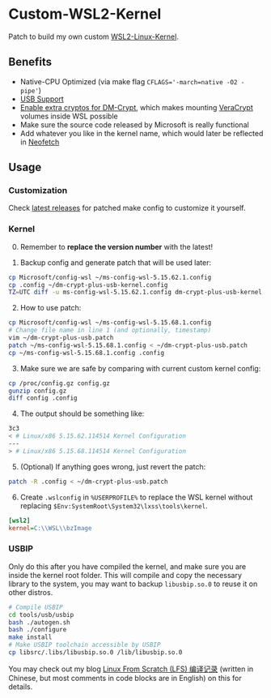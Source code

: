 # Custom-WSL2-Kernel
Patch to build my own custom [WSL2-Linux-Kernel](https://github.com/microsoft/WSL2-Linux-Kernel).

## Benefits

- Native-CPU Optimized (via make flag `CFLAGS='-march=native -O2 -pipe'`)
- [USB Support](https://dowww.spencerwoo.com/4-advanced/4-4-usb.html)
- [Enable extra cryptos for DM-Crypt](https://gist.github.com/d4v3y0rk/e19d346ec9836b4811d4fecc1e1d5d64?permalink_comment_id=4314492#gistcomment-4314492), which makes mounting [VeraCrypt](https://veracrypt.fr/en/Home.html) volumes inside WSL possible
- Make sure the source code released by Microsoft is really functional
- Add whatever you like in the kernel name, which would later be reflected in [Neofetch](https://github.com/dylanaraps/neofetch)

## Usage

### Customization

Check [latest releases](https://github.com/Vinfall/Custom-WSL2-Kernel/releases/latest) for patched make config to customize it yourself.

### Kernel

0. Remember to **replace the version number** with the latest!

1. Backup config and generate patch that will be used later:

```sh
cp Microsoft/config-wsl ~/ms-config-wsl-5.15.62.1.config
cp .config ~/dm-crypt-plus-usb-kernel.config
TZ=UTC diff -u ms-config-wsl-5.15.62.1.config dm-crypt-plus-usb-kernel.config > ~/dm-crypt-plus-usb.patch
```

2. How to use patch:

```sh
cp Microsoft/config-wsl ~/ms-config-wsl-5.15.68.1.config
# Change file name in line 1 (and optionally, timestamp)
vim ~/dm-crypt-plus-usb.patch
patch ~/ms-config-wsl-5.15.68.1.config < ~/dm-crypt-plus-usb.patch
cp ~/ms-config-wsl-5.15.68.1.config .config
```

3. Make sure we are safe by comparing with current custom kernel config:

```sh
cp /proc/config.gz config.gz
gunzip config.gz
diff config .config
```

4. The output should be something like:

```sh
3c3
< # Linux/x86 5.15.62.114514 Kernel Configuration
---
> # Linux/x86 5.15.68.114514 Kernel Configuration
```

5. (Optional) If anything goes wrong, just revert the patch:

```sh
patch -R .config < ~/dm-crypt-plus-usb.patch
```

6. Create `.wslconfig` in `%USERPROFILE%` to replace the WSL kernel without replacing `$Env:SystemRoot\System32\lxss\tools\kernel`.

```ini
[wsl2]
kernel=C:\\WSL\\bzImage
```

### USBIP

Only do this after you have compiled the kernel,
and make sure you are inside the kernel root folder.
This will compile and copy the necessary library to the system,
you may want to backup `libusbip.so.0` to reuse it on other distros.

```sh
# Compile USBIP
cd tools/usb/usbip
bash ./autogen.sh
bash ./configure
make install
# Make USBIP toolchain accessible by USBIP
cp libsrc/.libs/libusbip.so.0 /lib/libusbip.so.0
```

You may check out my blog 
[Linux From Scratch (LFS) 编译记录](https://blog.vinfall.com/posts/2022/09/lfs/)
(written in Chinese, but most comments in code blocks are in English) on this for details.
